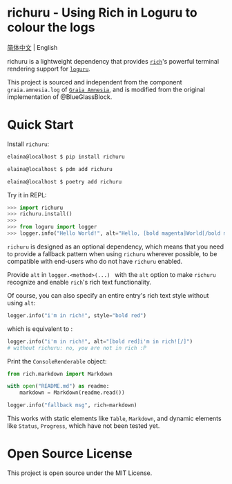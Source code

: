 # richuru - Using Rich in Loguru to colour the logs

[简体中文](README.zh.md) | English

richuru is a lightweight dependency that provides [`rich`](https://github.com/willmcgugan/rich)'s powerful terminal rendering support for [`loguru`](https://github.com/Delgan/loguru).

This project is sourced and independent from the component `graia.amnesia.log` of [`Graia Amnesia`](https://github.com/GraiaProject/Amnesia),
and is modified from the original implementation of @BlueGlassBlock.

# Quick Start

Install ``richuru``:

```bash
elaina@localhost $ pip install richuru

elaina@localhost $ pdm add richuru

elaina@localhost $ poetry add richuru
```

Try it in REPL:

```python
>>> import richuru
>>> richuru.install()
>>>
>>> from loguru import logger
>>> logger.info("Hello World!", alt="Hello, [bold magenta]World[/bold magenta]!")
```

`richuru` is designed as an optional dependency, which means that you need to provide a fallback pattern when using `richuru` wherever possible, to be compatible with end-users who do not have `richuru` enabled.

Provide `alt` in `logger.<method>(...) ` with the `alt` option to make `richuru` recognize and enable `rich`'s rich text functionality.

Of course, you can also specify an entire entry's rich text style without using `alt`:

```python
logger.info("i'm in rich!", style="bold red")
```

which is equivalent to :

```python
logger.info("i'm in rich!", alt="[bold red]i'm in rich![/]")
# without richuru: no, you are not in rich :P
```

Print the `ConsoleRenderable` object:

```python
from rich.markdown import Markdown

with open("README.md") as readme:
    markdown = Markdown(readme.read())

logger.info("fallback msg", rich=markdown)
```

This works with static elements like `Table`, `Markdown`, and dynamic elements like `Status`, `Progress`, which have not been tested yet.

# Open Source License

This project is open source under the MIT License.